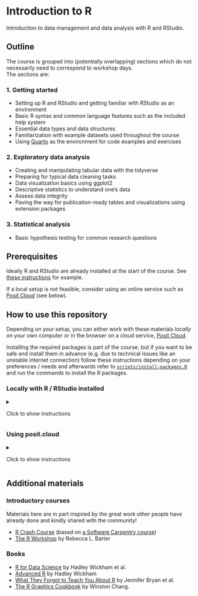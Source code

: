 # Introduction to R


Introduction to data management and data analysis with R and RStudio.

## Outline

The course is grouped into (potentially overlapping) sections which do
not necessarily need to correspond to workshop days.  
The sections are:

### 1. Getting started

- Setting up R and RStudio and getting familiar with RStudio as an
  environment  
- Basic R syntax and common language features such as the included help
  system  
- Essential data types and data structures  
- Familiarization with example datasets used throughout the course  
- Using [Quarto](https://quarto.org/) as the environment for code
  examples and exercises

### 2. Exploratory data analysis

- Creating and manipulating tabular data with the tidyverse  
- Preparing for typical data cleaning tasks  
- Data visualization basics using ggplot2  
- Descriptive statistics to understand one’s data
- Assess data integrity  
- Paving the way for publication-ready tables and visualizations using
  extension packages

### 3. Statistical analysis

- Basic hypothesis testing for common research questions

## Prerequisites

Ideally R and RStudio are already installed at the start of the course.
See [these instructions](https://lukasburk.de/posts/install-r/) for
example.

If a local setup is not feasible, consider using an online service such
as [Posit Cloud](https://posit.cloud/) (see below).

## How to use this repository

Depending on your setup, you can either work with these materials
*locally* on your own computer or in the browser on a cloud service,
[Posit Cloud](https://posit.cloud/).

Installing the required packages is part of the course, but if you want
to be safe and install them in advance (e.g. due to technical issues
like an unstable internet connection) follow these instructions
depending on your preferences / needs and afterwards refer to
[`scripts/install-packages.R`](./scripts/install-packages.R) and run the
commands to install the R packages.

### Locally with R / RStudio installed

<details>

<summary>

Click to show instructions
</summary>

- On [the GitHub
  page](https://github.com/bips-hb/course_introduction_to_r), click the
  green “Code” button and choose “Download ZIP”
- Extract the downloaded ZIP file
- Double-click `course_introduction_to_r.Rproj`

![](assets/img/github-1.png)

</details>

### Using posit.cloud

<details>

<summary>

Click to show instructions
</summary>

Log in on <https://posit.cloud> using whichever method you prefer (it’s
free!)

Choose “New Project”

![](assets/img/positcloud-1.png)

Choose “New project from Git repository”

![](assets/img/positcloud-2.png)

For the URL, enter
`https://github.com/bips-hb/course_introduction_to_r.git`

![](assets/img/positcloud-3.png)

</details>

## Additional materials

### Introductory courses

Materials here are in part inspired by the great work other people have
already done and kindly shared with the community!

- [R Crash Course](https://r-crash-course.github.io/) (based on [a
  Software Carpentry
  course](https://swcarpentry.github.io/r-novice-gapminder/))
- [The R Workshop](https://www.r-workshop.org/) by Rebecca L. Barter

### Books

- [R for Data Science](https://r4ds.hadley.nz/) by Hadley Wickham et al.
- [Advanced R](https://adv-r.hadley.nz/) by Hadley Wickham
- [What They Forgot to Teach You About R](https://rstats.wtf/) by
  Jennifer Bryan et al.
- [The R Graphics Cookbook](https://r-graphics.org/) by Winston Chang.
